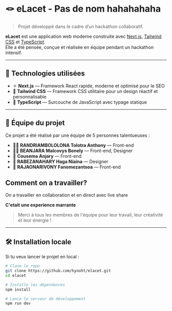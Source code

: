 # 🪢 eLacet - Pas de nom hahahahaha

> Projet développé dans le cadre d’un hackathon collaboratif.

**eLacet** est une application web moderne construite avec [Next.js](https://nextjs.org/), [Tailwind CSS](https://tailwindcss.com/) et [TypeScript](https://www.typescriptlang.org/).  
Elle a été pensée, conçue et réalisée en équipe pendant un hackathon intensif.

---

## 🚀 Technologies utilisées

- ⚛️ **Next.js** — Framework React rapide, moderne et optimisé pour le SEO
- 🎨 **Tailwind CSS** — Framework CSS utilitaire pour un design réactif et personnalisable
- 🔷 **TypeScript** — Surcouche de JavaScript avec typage statique

---

## 👥 Équipe du projet

Ce projet a été réalisé par une équipe de 5 personnes talentueuses :

- 🧑‍💻 **RANDRIAMBOLOLONA Tolotra Anthony** — Front-end
- 🧑‍🎨 **BEANJARA Malcovys Bonely** — Front-end, Designer
- 🧠 **Cousema Anjary** — Front-end
- 🔧 **RABEZANAHARY Haga Niaina** — Designer
- 🧭 **RAJAONARIVONY Fanomezantsoa** — Front-end

## Comment on a travailler?

On a travailler en collaboration et en direct avec live share

**C'etait une experience marrante**

> Merci à tous les membres de l'équipe pour leur travail, leur créativité et leur énergie !

---

## 🛠️ Installation locale

Si tu veux lancer le projet en local :

```bash
# Clone le repo
git clone https://github.com/hynoht/elacet.git
cd elacet

# Installe les dépendances
npm install

# Lance le serveur de développement
npm run dev
